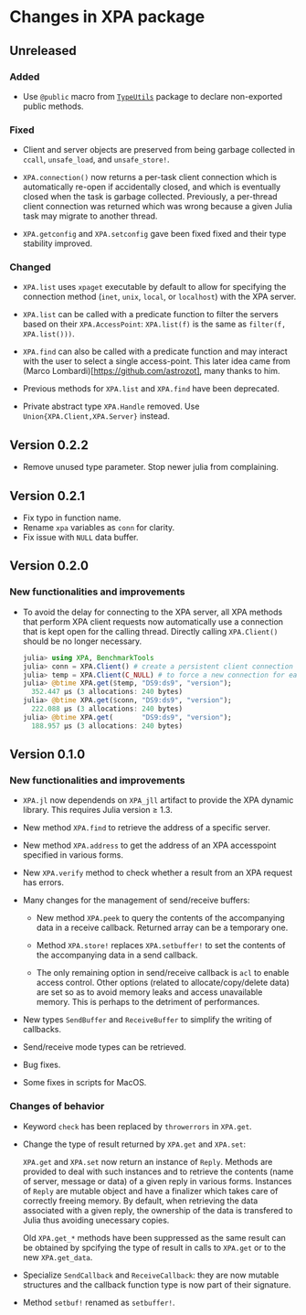 # Changes in XPA package

## Unreleased

### Added

- Use `@public` macro from [`TypeUtils`](https://github.com/emmt/TypeUtils.jl) package to
  declare non-exported public methods.

### Fixed

- Client and server objects are preserved from being garbage collected in `ccall`,
  `unsafe_load`, and `unsafe_store!`.

- `XPA.connection()` now returns a per-task client connection which is automatically re-open
  if accidentally closed, and which is eventually closed when the task is garbage collected.
  Previously, a per-thread client connection was returned which was wrong because a given
  Julia task may migrate to another thread.

- `XPA.getconfig` and `XPA.setconfig` gave been fixed fixed and their type stability
  improved.

### Changed

- `XPA.list` uses `xpaget` executable by default to allow for specifying the connection
  method (`inet`, `unix`, `local`, or `localhost`) with the XPA server.

- `XPA.list` can be called with a predicate function to filter the servers based on their
  `XPA.AccessPoint`: `XPA.list(f)` is the same as `filter(f, XPA.list()))`.

- `XPA.find` can also be called with a predicate function and may interact with the user to
  select a single access-point. This later idea came from (Marco
  Lombardi)[https://github.com/astrozot], many thanks to him.

- Previous methods for `XPA.list` and `XPA.find` have been deprecated.

- Private abstract type `XPA.Handle` removed. Use `Union{XPA.Client,XPA.Server}` instead.


## Version 0.2.2

- Remove unused type parameter. Stop newer julia from complaining.

## Version 0.2.1

- Fix typo in function name.
- Rename `xpa` variables as `conn` for clarity.
- Fix issue with `NULL` data buffer.

## Version 0.2.0

### New functionalities and improvements

- To avoid the delay for connecting to the XPA server, all XPA methods that
  perform XPA client requests now automatically use a connection that is kept
  open for the calling thread.  Directly calling `XPA.Client()` should be no
  longer necessary.

  ```julia
  julia> using XPA, BenchmarkTools
  julia> conn = XPA.Client() # create a persistent client connection
  julia> temp = XPA.Client(C_NULL) # to force a new connection for each request
  julia> @btime XPA.get($temp, "DS9:ds9", "version");
    352.447 μs (3 allocations: 240 bytes)
  julia> @btime XPA.get($conn, "DS9:ds9", "version");
    222.088 μs (3 allocations: 240 bytes)
  julia> @btime XPA.get(       "DS9:ds9", "version");
    188.957 μs (3 allocations: 240 bytes)
  ```


## Version 0.1.0

### New functionalities and improvements

- `XPA.jl` now dependends on `XPA_jll` artifact to provide the XPA dynamic
  library.  This requires Julia version ≥ 1.3.

- New method `XPA.find` to retrieve the address of a specific server.

- New method `XPA.address` to get the address of an XPA accesspoint specified
  in various forms.

- New `XPA.verify` method to check whether a result from an XPA request has
  errors.

- Many changes for the management of send/receive buffers:

  - New method `XPA.peek` to query the contents of the accompanying data in a
    receive callback.  Returned array can be a temporary one.

  - Method `XPA.store!` replaces `XPA.setbuffer!` to set the contents of the
    accompanying data in a send callback.

  - The only remaining option in send/receive callback is `acl` to enable
    access control.  Other options (related to allocate/copy/delete data) are
    set so as to avoid memory leaks and access unavailable memory.  This is
    perhaps to the detriment of performances.

- New types `SendBuffer` and `ReceiveBuffer` to simplify the writing of callbacks.

- Send/receive mode types can be retrieved.

- Bug fixes.

- Some fixes in scripts for MacOS.


### Changes of behavior

- Keyword `check` has been replaced by `throwerrors` in `XPA.get`.

- Change the type of result returned by `XPA.get` and `XPA.set`:

  `XPA.get` and `XPA.set` now return an instance of `Reply`.  Methods are
  provided to deal with such instances and to retrieve the contents (name of
  server, message or data) of a given reply in various forms.  Instances of
  `Reply` are mutable object and have a finalizer which takes care of correctly
  freeing memory.  By default, when retrieving the data associated with a given
  reply, the ownership of the data is transfered to Julia thus avoiding
  unecessary copies.

  Old `XPA.get_*` methods have been suppressed as the same result can be
  obtained by spcifying the type of result in calls to `XPA.get` or to the new
  `XPA.get_data`.

- Specialize `SendCallback` and `ReceiveCallback`: they are now mutable
  structures and the callback function type is now part of their signature.

- Method `setbuf!` renamed as `setbuffer!`.

